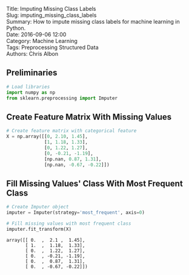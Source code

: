 Title: Imputing Missing Class Labels  
Slug: imputing_missing_class_labels  
Summary: How to impute missing class labels for machine learning in Python.   
Date: 2016-09-06 12:00  
Category: Machine Learning  
Tags: Preprocessing Structured Data  
Authors: Chris Albon

## Preliminaries


```python
# Load libraries
import numpy as np
from sklearn.preprocessing import Imputer
```

## Create Feature Matrix With Missing Values


```python
# Create feature matrix with categorical feature
X = np.array([[0, 2.10, 1.45], 
              [1, 1.18, 1.33], 
              [0, 1.22, 1.27],
              [0, -0.21, -1.19],
              [np.nan, 0.87, 1.31],
              [np.nan, -0.67, -0.22]])
```

## Fill Missing Values' Class With Most Frequent Class


```python
# Create Imputer object
imputer = Imputer(strategy='most_frequent', axis=0)

# Fill missing values with most frequent class
imputer.fit_transform(X)
```




    array([[ 0.  ,  2.1 ,  1.45],
           [ 1.  ,  1.18,  1.33],
           [ 0.  ,  1.22,  1.27],
           [ 0.  , -0.21, -1.19],
           [ 0.  ,  0.87,  1.31],
           [ 0.  , -0.67, -0.22]])


